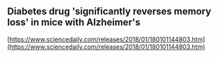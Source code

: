 ## Diabetes drug 'significantly reverses memory loss' in mice with Alzheimer's
  
  [https://www.sciencedaily.com/releases/2018/01/180101144803.htm](https://www.sciencedaily.com/releases/2018/01/180101144803.htm)